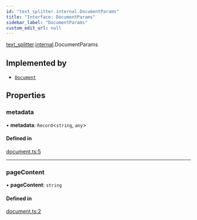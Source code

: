 ```yaml
---
id: "text_splitter.internal.DocumentParams"
title: "Interface: DocumentParams"
sidebar_label: "DocumentParams"
custom_edit_url: null
---
```


[text_splitter](../modules/text_splitter.md).[internal](../modules/text_splitter.internal.md).DocumentParams

## Implemented by

- [`Document`](../classes/text_splitter.internal.Document.md)

## Properties

### metadata

• **metadata**: `Record`<`string`, `any`\>

#### Defined in

[document.ts:5](https://github.com/hwchase17/langchainjs/blob/46f8b74/langchain/document.ts#L5)

___

### pageContent

• **pageContent**: `string`

#### Defined in

[document.ts:2](https://github.com/hwchase17/langchainjs/blob/46f8b74/langchain/document.ts#L2)
